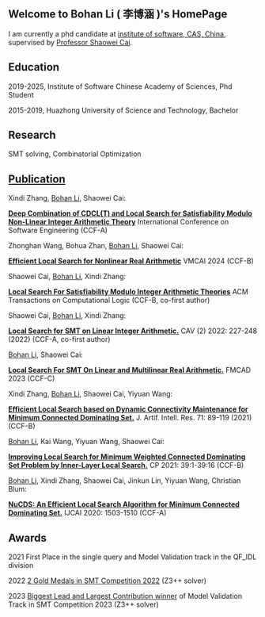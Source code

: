 ## Welcome to Bohan Li ( 李博涵 )'s  HomePage 


I am currently a phd candidate at [institute of software, CAS, China](http://www.is.cas.cn/), supervised by [Professor Shaowei Cai](http://lcs.ios.ac.cn/~caisw/).

## Education

2019-2025, Institute of Software Chinese Academy of Sciences,   Phd Student

2015-2019, Huazhong University of Science and Technology,  Bachelor

## Research 

SMT solving, Combinatorial Optimization

## [Publication](https://dblp.uni-trier.de/pid/123/2549-2.html)

Xindi Zhang, <u>Bohan Li</u>, Shaowei Cai:

**[ Deep Combination of CDCL(T) and Local Search for Satisfiability Modulo Non-Linear Integer Arithmetic Theory]()**  International Conference on Software Engineering (CCF-A)

Zhonghan Wang, Bohua Zhan, <u>Bohan Li</u>, Shaowei Cai:

**[Efficient Local Search for Nonlinear Real Arithmetic](https://doi.org/10.48550/arXiv.2311.14249)** VMCAI 2024 (CCF-B)

Shaowei Cai, <u>Bohan Li</u>, Xindi Zhang:

**[Local Search For Satisfiability Modulo Integer Arithmetic Theories](https://dl.acm.org/doi/10.1145/3597495)**  ACM Transactions on Computational Logic (CCF-B, co-first author)


Shaowei Cai, <u>Bohan Li</u>, Xindi Zhang:

**[Local Search for SMT on Linear Integer Arithmetic.](https://link.springer.com/chapter/10.1007/978-3-031-13188-2_12)**  CAV (2) 2022: 227-248 (2022) (CCF-A, co-first author)

<u>Bohan Li</u>, Shaowei Cai:

**[Local Search For SMT On Linear and Multilinear Real Arithmetic.](https://repositum.tuwien.at/handle/20.500.12708/188824)** FMCAD 2023 (CCF-C)


Xindi Zhang, <u>Bohan Li</u>, Shaowei Cai, Yiyuan Wang:

**[Efficient Local Search based on Dynamic Connectivity Maintenance for Minimum Connected Dominating Set.](https://doi.org/10.1613/jair.1.12618)**  J. Artif. Intell. Res. 71: 89-119 (2021) (CCF-B)



<u>Bohan Li</u>, Kai Wang, Yiyuan Wang, Shaowei Cai:

**[Improving Local Search for Minimum Weighted Connected Dominating Set Problem by Inner-Layer Local Search.](https://doi.org/10.4230/LIPIcs.CP.2021.39)** CP 2021: 39:1-39:16 (CCF-B)



<u>Bohan Li</u>, Xindi Zhang, Shaowei Cai, Jinkun Lin, Yiyuan Wang, Christian Blum:

**[NuCDS: An Efficient Local Search Algorithm for Minimum Connected Dominating Set.](https://doi.org/10.24963/ijcai.2020/209)** IJCAI 2020: 1503-1510 (CCF-A)



## Awards

2021  First Place in the single query and Model Validation track in the QF_IDL division

2022  [2 Gold Medals in SMT Competition 2022](https://github.com/DouglasLee001/DouglasLee001.github.io/blob/main/smt.png) (Z3++ solver)

2023  [Biggest Lead and Largest Contribution winner](https://github.com/DouglasLee001/DouglasLee001.github.io/blob/main/certificate-2023.pdf) of Model Validation Track in SMT Competition 2023 (Z3++ solver)
